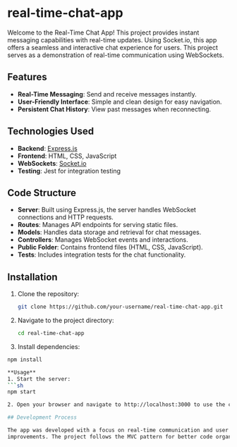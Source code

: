# real-time-chat-app

Welcome to the Real-Time Chat App! This project provides instant messaging capabilities with real-time updates. Using Socket.io, this app offers a seamless and interactive chat experience for users. This project serves as a demonstration of real-time communication using WebSockets.

## Features

- **Real-Time Messaging**: Send and receive messages instantly.
- **User-Friendly Interface**: Simple and clean design for easy navigation.
- **Persistent Chat History**: View past messages when reconnecting.

## Technologies Used

- **Backend**: [Express.js](https://expressjs.com/)
- **Frontend**: HTML, CSS, JavaScript
- **WebSockets**: [Socket.io](https://socket.io/)
- **Testing**: Jest for integration testing

## Code Structure

- **Server**: Built using Express.js, the server handles WebSocket connections and HTTP requests.
- **Routes**: Manages API endpoints for serving static files.
- **Models**: Handles data storage and retrieval for chat messages.
- **Controllers**: Manages WebSocket events and interactions.
- **Public Folder**: Contains frontend files (HTML, CSS, JavaScript).
- **Tests**: Includes integration tests for the chat functionality.

## Installation

1. Clone the repository:
   ```sh
   git clone https://github.com/your-username/real-time-chat-app.git

2. Navigate to the project directory:
   ```sh
   cd real-time-chat-app
   
3. Install dependencies:
  ```sh
  npm install

 **Usage**
1. Start the server:
 ```sh
  npm start

2. Open your browser and navigate to http://localhost:3000 to use the chat app.

## Development Process

 The app was developed with a focus on real-time communication and user experience. User feedback was gathered through informal testing, leading to several iterations and 
 improvements. The project follows the MVC pattern for better code organization and maintainability.
  
